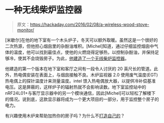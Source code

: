 # 一种无线柴炉监控器

> 原文：<https://hackaday.com/2016/02/08/a-wireless-wood-stove-monitor/>

[米歇尔]在他的地下室有一个木头炉子，冬天可以额外取暖。虽然这是一个很好的二次热源，但他担心烟囱里的杂酚油堆积。[Michel]知道，通过仔细监控烟囱中气体的温度，他可以找到最佳点，使他的火燃烧得足够热，以控制杂酚油，并保持足够冷，使其不会烧毁房子。为此，[他建造了一个无线柴炉监控器](https://hackaday.io/project/9531-wireless-wood-stove-monitor)。

他建造的第一个版本在地下室和客厅之间有一段令人讨厌的 20 英尺长的管道。此外，热电偶安装在表面上，与烟囱接触不良。木炉监视器 2.0 使用废气温度(EGT)热电偶上的探针温度计来测量温度。intel 馈入热电偶放大器，以提供冷补偿基准电压。这是屏蔽的，这样炉子的辐射热就不会影响读数。地下室监控站中的 nRF24L01+与客厅显示器中的另一个模块通信，因此[Michel]可以轻松了解楼下的情况。说到底，这款显示器将成为一个更大项目的一部分，用于监控整个房子的电力。

有兴趣使用木炉来帮助加热你的房子吗？为什么不[打造自己的](http://hackaday.com/2010/10/04/wood-burning-house-heater/)？